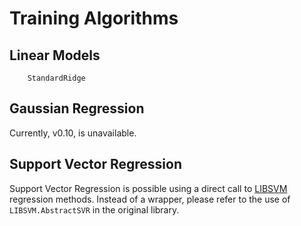 # Training Algorithms

## Linear Models

```@docs
    StandardRidge
```

## Gaussian Regression

Currently, v0.10, is unavailable.

## Support Vector Regression

Support Vector Regression is possible using a direct call to [LIBSVM](https://github.com/JuliaML/LIBSVM.jl) regression methods. Instead of a wrapper, please refer to the use of `LIBSVM.AbstractSVR` in the original library.
